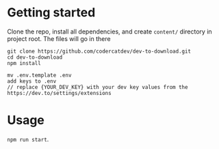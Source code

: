 # Getting started

Clone the repo, install all dependencies, and create `content/` directory in project root. The files will go in there

```
git clone https://github.com/codercatdev/dev-to-download.git
cd dev-to-download
npm install

mv .env.template .env
add keys to .env
// replace {YOUR_DEV_KEY} with your dev key values from the https://dev.to/settings/extensions 
```
# Usage

 `npm run start`. 
